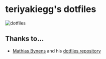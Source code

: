 # teriyakiegg's dotfiles

![dotfiles](https://user-images.githubusercontent.com/12130065/67159677-ea142e80-f382-11e9-8912-f8d501cbb3c4.png)

## Thanks to…

* [Mathias Bynens](https://mathiasbynens.be/) and his [dotfiles repository](https://github.com/mathiasbynens/dotfiles)
